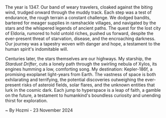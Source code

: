 
The year is 1347.  Our band of weary travelers, cloaked against the biting wind, trudged onward through the muddy track.  Each step was a test of endurance, the rough terrain a constant challenge.  We dodged bandits, bartered for meager supplies in ramshackle villages, and navigated by the stars and the whispered legends of ancient paths.  The quest for the lost city of Eldoria, rumored to hold untold riches, pushed us forward, despite the ever-present threat of starvation, disease, and the encroaching darkness.  Our journey was a tapestry woven with danger and hope, a testament to the human spirit's indomitable will.

Centuries later, the stars themselves are our highways.  My starship, the *Stardust Drifter*, cuts a lonely path through the swirling nebula of Xylos, its engines humming a low, comforting song.  My destination: Kepler-186f, a promising exoplanet light-years from Earth.  The vastness of space is both exhilarating and terrifying, the potential discoveries outweighing the ever-present risks of asteroid fields, solar flares, and the unknown entities that lurk in the cosmic dark.  Each jump to hyperspace is a leap of faith, a gamble on the future, a testament to humankind's boundless curiosity and unending thirst for exploration.

~ By Hozmi - 23 November 2024
